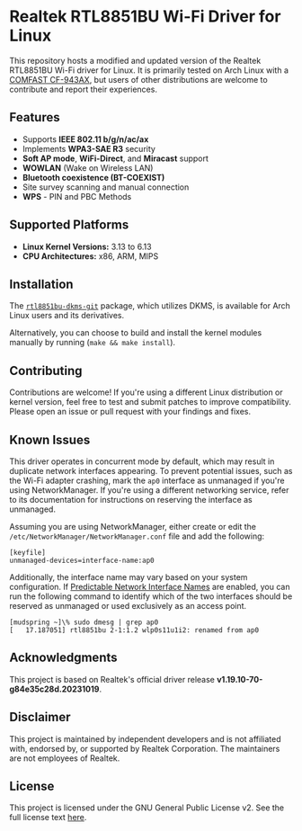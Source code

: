 # Realtek RTL8851BU Wi-Fi Driver for Linux

This repository hosts a modified and updated version of the Realtek RTL8851BU Wi-Fi driver for Linux. It is primarily tested on Arch Linux with a [COMFAST CF-943AX](https://www.alibaba.com/product-detail/COMFAST-RTL8851BU-Wireless-BT-Adapter-Dongle_1601014889255.html), but users of other distributions are welcome to contribute and report their experiences.

## Features
- Supports **IEEE 802.11 b/g/n/ac/ax**
- Implements **WPA3-SAE R3** security
- **Soft AP mode**, **WiFi-Direct**, and **Miracast** support
- **WOWLAN** (Wake on Wireless LAN)
- **Bluetooth coexistence (BT-COEXIST)**
- Site survey scanning and manual connection
- **WPS** - PIN and PBC Methods

## Supported Platforms
- **Linux Kernel Versions:** 3.13 to 6.13
- **CPU Architectures:** x86, ARM, MIPS

## Installation
The [`rtl8851bu-dkms-git`](https://aur.archlinux.org/packages/rtl8851bu-dkms-git) package, which utilizes DKMS, is available for Arch Linux users and its derivatives.

Alternatively, you can choose to build and install the kernel modules manually by running (`make && make install`).

## Contributing
Contributions are welcome! If you're using a different Linux distribution or kernel version, feel free to test and submit patches to improve compatibility. Please open an issue or pull request with your findings and fixes.

## Known Issues
This driver operates in concurrent mode by default, which may result in duplicate network interfaces appearing. To prevent potential issues, such as the Wi-Fi adapter crashing, mark the `ap0` interface as unmanaged if you're using NetworkManager. If you're using a different networking service, refer to its documentation for instructions on reserving the interface as unmanaged.  

Assuming you are using NetworkManager, either create or edit the `/etc/NetworkManager/NetworkManager.conf` file and add the following:  

```
[keyfile]                                                                    
unmanaged-devices=interface-name:ap0
```

Additionally, the interface name may vary based on your system configuration. If [Predictable Network Interface Names](https://www.freedesktop.org/wiki/Software/systemd/PredictableNetworkInterfaceNames/) are enabled, you can run the following command to identify which of the two interfaces should be reserved as unmanaged or used exclusively as an access point.

```
[mudspring ~]\% sudo dmesg | grep ap0
[   17.187051] rtl8851bu 2-1:1.2 wlp0s11u1i2: renamed from ap0
```

## Acknowledgments
This project is based on Realtek's official driver release **v1.19.10-70-g84e35c28d.20231019**.

## Disclaimer
This project is maintained by independent developers and is not affiliated with, endorsed by, or supported by Realtek Corporation. The maintainers are not employees of Realtek.

## License
This project is licensed under the GNU General Public License v2. See the full license text [here](https://github.com/fofajardo/rtl8851bu/blob/master/LICENSE).
